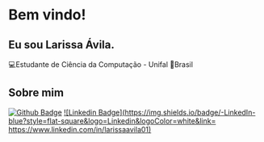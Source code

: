 # Bem vindo!

## Eu sou Larissa Ávila.

:computer:Estudante de Ciência da Computação - Unifal 
:house_with_garden:Brasil

## Sobre mim
[![Github Badge](https://img.shields.io/badge/-Github-000?style=flat-square&logo=Github&logoColor=white&link=https://github.com/larissa-avila)](https://github.com/larissa-avila)
[![Linkedin Badge](https://img.shields.io/badge/-LinkedIn-blue?style=flat-square&logo=Linkedin&logoColor=white&link= https://www.linkedin.com/in/larissaavila01)]( https://www.linkedin.com/in/larissaavila01)
